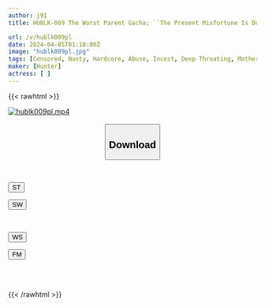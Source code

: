 ```yaml
---
author: j91
title: HUBLK-009 The Worst Parent Gacha; ``The Present Misfortune Is Due To The Pleasure That My Father Felt Inside My Mother.'' A Brutal Father's Strength ● A Person Who Sells Videos Of Domestic Sex ● Family.

url: /v/hublk009pl
date: 2024-04-05T01:10:00Z
image: "hublk009pl.jpg"
tags: [Censored, Nasty, Hardcore, Abuse, Incest, Deep Throating, Mother	]
maker: [Hunter]
actress: [ ]
---
```



{{< rawhtml >}}

<div class="video" data-videoid="pjJjOyykQqcrg4g">
    <a href="javascript:;">
        <img src="/v/hublk009pl/hublk009pl.jpg" width="WIDTH" height="HEIGHT" alt="hublk009pl.mp4" loading="lazy">
    </a>
</div>

<script type="text/javascript" src="https://j91.asia/asset/on-demand-st.js"></script>

<br>
  <link rel="stylesheet" href="https://j91.asia/asset/bs5.css">
  
  <center>
  <button class="btn btn-primary" type="button" data-bs-toggle="collapse" data-bs-target=".multi-collapse" aria-expanded="false" aria-controls="multiCollapseExample1 multiCollapseExample2"><h2>Download</h2></button></center>
</p>
<div class="row">
  <div class="col">
    <div class="collapse multi-collapse" id="multiCollapseExample1">
      <div class="card card-body">
	      	      <br>
<div class="buttons">  
<p><a href="https://streamtape.to/v/pjJjOyykQqcrg4g" target="_blank"><button class="btn-hover color-3"><i class="fa fa-download"></i> ST</button></a></p>
<p><a href="https://asnwish.com/odhih65dr6yt" target="_blank"><button class="btn-hover color-2"><i class="fa fa-download"></i> SW</button></a></p></div>
    </div>
  </div>
</div>
  <div class="col">
    <div class="collapse multi-collapse" id="multiCollapseExample2">
      <div class="card card-body">
	      <br>
<div class="buttons">
<p><a href="https://wolfstream.tv/k84gxgczedbm"><button class="btn-hover color-9"><i class="fa fa-download"></i> WS</button></a></p>
<p><a href="https://filemoon.sx/d/7yvhs579cwxb"><button class="btn-hover color-8"><i class="fa fa-download"></i> FM</button></a></p></div>
<br><br>
      </div>
    </div>
  </div>
</div>

{{< /rawhtml >}}
